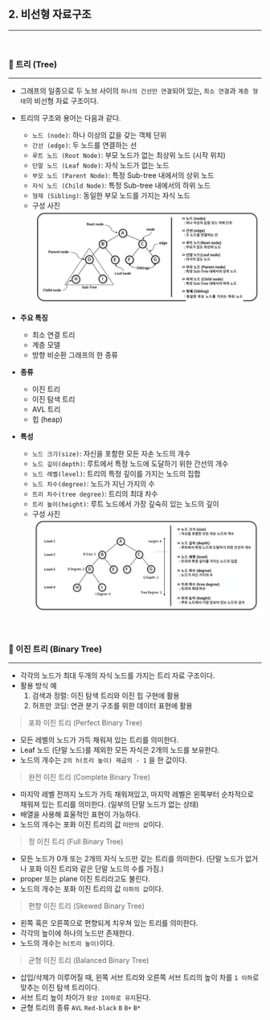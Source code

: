 ## 2. 비선형 자료구조

---

<br>

### 📌 트리 (Tree)

---

- 그래프의 일종으로 두 노브 사이의 `하나의 간선만 연결`되어 있는, `최소 연결`과 `계층 형태`의 비선형 자료 구조이다.
- 트리의 구조와 용어는 다음과 같다.

  - `노드 (node)`: 하나 이상의 값을 갖는 객체 단위
  - `간선 (edge)`: 두 노드를 연결하는 선
  - `루트 노드 (Root Node)`: 부모 노드가 없는 최상위 노드 (시작 위치)
  - `단말 노드 (Leaf Node)`: 자식 노드가 없는 노드
  - `부모 노드 (Parent Node)`: 특정 Sub-tree 내에서의 상위 노드
  - `자식 노드 (Child Node)`: 특정 Sub-tree 내에서의 하위 노드
  - `형제 (Sibling)`: 동일한 부모 노드를 가지는 자식 노드
  - 구성 사진
    ![tree](./tree.png)

- **주요 특징**

  - 최소 연결 트리
  - 계층 모델
  - 방향 비순환 그래프의 한 종류

- **종류**

  - 이진 트리
  - 이진 탐색 트리
  - AVL 트리
  - 힙 (heap)

- **특성**
  - `노드 크기(size)`: 자신을 포함한 모든 자손 노드의 개수
  - `노드 깊이(depth)`: 루트에서 특정 노드에 도달하기 위한 간선의 개수
  - `노드 레벨(level)`: 트리의 특정 깊이를 가지는 노드의 집합
  - `노드 차수(degree)`: 노드가 지닌 가지의 수
  - `트리 차수(tree degree)`: 트리의 최대 차수
  - `트리 높이(height)`: 루트 노드에서 가장 깊숙히 있는 노드의 깊이
  - 구성 사진
    ![tree2](./tree2.png)

<br>

### 📌 이진 트리 (Binary Tree)

---

- 각각의 노드가 최대 두개의 자식 노드를 가지는 트리 자료 구조이다.
- 활용 방식 예
  1. 검색과 정렬: 이진 탐색 트리와 이진 힙 구현에 활용
  2. 허프만 코딩: 연관 분기 구조를 위한 데이터 표현에 활용

> 포화 이진 트리 (Perfect Binary Tree)

- 모든 레벨의 노드가 가득 채워져 있는 트리를 의미한다.
- Leaf 노드 (단말 노드)를 제외한 모든 자식은 2개의 노드를 보유한다.
- 노드의 개수는 `2의 h(트리 높이) 제곱의 - 1` 을 한 값이다.

> 완전 이진 트리 (Complete Binary Tree)

- 마지막 레벨 전까지 노드가 가득 채워져있고, 마지막 레벨은 왼쪽부터 순차적으로 채워져 있는 트리를 의미한다.
  (일부의 단말 노드가 없는 상태)
- 배열을 사용해 효울적인 표현이 가능하다.
- 노드의 개수는 포화 이진 트리의 값 `미만의 값`이다.

> 정 이진 트리 (Full Binary Tree)

- 모든 노드가 0개 또는 2개의 자식 노드만 갖는 트리를 의미한다.
  (단말 노드가 없거나 포화 이진 트리와 같은 단말 노드의 수를 가짐.)
- proper 또는 plane 이진 트리라고도 불린다.
- 노드의 개수는 포화 이진 트리의 값 `이하의 값`이다.

> 편향 이진 트리 (Skewed Binary Tree)

- 왼쪽 혹은 오른쪽으로 편향되게 치우쳐 있는 트리를 의미한다.
- 각각의 높이에 하나의 노드만 존재한다.
- 노드의 개수는 `h(트리 높이)`이다.

> 균형 이진 트리 (Balanced Binary Tree)

- 삽입/삭제가 이루어질 때, 왼쪽 서브 트리와 오른쪽 서브 트리의 높이 차를 `1 이하`로 맞추는 이진 탐색 트리이다.
- 서브 트리 높이 차이가 `항상 1이하로 유지`된다.
- 균형 트리의 종류 `AVL` `Red-black` `B` `B+` `B*`
